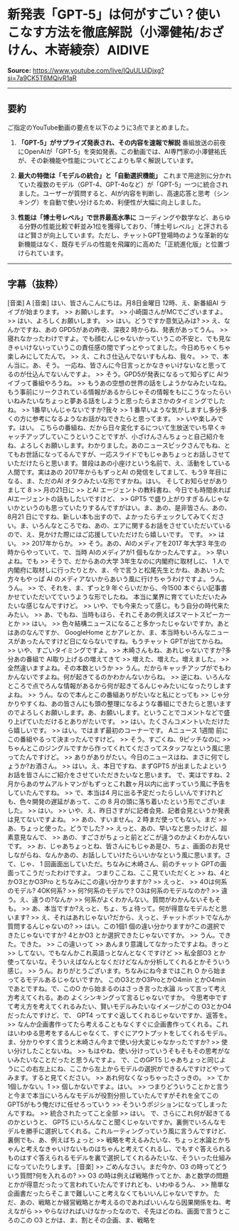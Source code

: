# 新発表「GPT-5」は何がすごい？使いこなす方法を徹底解説（小澤健祐/おざけん、木嵜綾奈）AIDIVE

**Source:** <https://www.youtube.com/live/lQuULUiDjxg?si=7a9CK5T6MQivR1aR>

---

## 要約
ご指定のYouTube動画の要点を以下のように3点でまとめました。

1.  **「GPT-5」がサプライズ発表され、その内容を速報で解説**
    番組放送の前夜にOpenAIが「GPT-5」を突如発表。この動画では、AI専門家の小澤健祐氏が、その新機能や性能についてどこよりも早く解説しています。

2.  **最大の特徴は「モデルの統合」と「自動選択機能」**
    これまで用途別に分かれていた複数のモデル（GPT-4、GPT-4oなど）が「GPT-5」一つに統合されました。ユーザーが質問すると、AIが内容を判断し、高速応答と思考（シンキング）を自動で使い分けるため、利便性が大幅に向上しました。

3.  **性能は「博士号レベル」で世界最高水準に**
    コーディングや数学など、あらゆる分野の性能比較で軒並み1位を獲得しており、「博士号レベル」と評されるほど賢さが向上しています。ただし、チャットGPT登場時のような革新的な新機能はなく、既存モデルの性能を飛躍的に高めた「正統進化版」と位置づけられています。

---

## 字幕（抜粋）
[音楽] A [音楽] はい、皆さんこんにちは。月8日金曜日 12時、え、新番組AI ライブが始まります。 >> お願いします。 >> 小崎園さんがMCでございますよ。 >> はい、よろしくお願いします。 >> はい。どうですか意気込みは? >> え、なんかですね、あの GPD5があの昨夜、深夜2 時からね、発表があってうん。 >> 寝れなかったわけですよ。でも顔むんじゃないかっていうこの不安と、でも見なきゃいけないっていうこの責任感の間でずっとやってました。今日めちゃくちゃ楽しみにしてたんで。 >> え、これさ仕込んでないすもんね、我々。 >> で、本ん当に。あ、そう。 一応ね、皆さんに今日言っとかなきゃいけないなと思ってるのが仕込んでないんですよ。 >> そう。GPD5が発表になるって知らずに AIライブって番組やろうね。 >> もうあの空想の世界の話をしようかなみたいなね。もう事前にリークされている情報があるからじゃその情報をもにこうなったらいいねみたいなちょっと夢ある話をしようと思ったらまさかのタイミングでしたね。 >> 1番早いんじゃないですか?我々 >> 1 番早いような気がしますし多分多くの方に参考になるようなお話がねできたらと思ってます。 >> いや楽しみです。はい。 こちらの番組ね、だから日々変化するについて生放送でいち早くキャッチアップしていこうということですが、小ざけんさんちょっと自己紹介をね、よろしくお願いします。わかりました。あのニュースピックさんでもね、とてもお世話になってるんですが、一応スライドでもじゃあちょっとお話しさせていただけたらと思います。普段はあの小座けという名前で、え、活動をしている人間です。実はあの 2017年からもずっとAI の発信をしてまして、もう9 年目になる、ま、ただのAI オタクみたいな形ですかね。はい。 そしてお知らせがありまして 8 >> 月の21日に >> とAI エージェントの教科書ね、今日でも時間余れば AIエージェントの話もしたいですけど、 >> GPT5 で盛り上がりすぎるんじゃないかというのも思っていたりするんですがはい。ま、あの、是非皆さん、あの、 8月21 日にですね、新しい本も出すので、よかったらチェックしてみてください。ま、いろんなところでね、あの、エアに関するお話をさせていただいているので、え、見かけた際にはご応援していただけたら嬉しいです。 です。 >> はい。 >> 2017年からか。 >> そう。あの、AIのメディアを2017 年大学3 年生の時からやっていて、で、当時 AIのメディアが1 個もなかったんですよ。 >> 早いよね。でも >> そうで、だからあの大学 3年生なのに内閣府に取材しに、 1 人で内閣府に取材しに行ったりとか、ま、今で言うと松尾先生とかね、ああいった方々もやっぱ AI のメディアないからあいう風に行けちゃうわけですよ。うん。うん。 >> で、それを、ま、ずっと9 年ぐらいだから、今1500 本ぐらい記事書かせていただいてていうような形でしたね。 本当に業界に育てていただいたみたいな感じなんですけど。 >> いや、でも今来たって感じ。もう自分の時代来たみたい。 >> あ、でもね、当時もほら、それこそあの例えばスマートスピーカーとか >> はい。 >> 色々結構ニュースになること多かったじゃないですか。あとはあのなんですか、 GoogleHome とかアレとか、ま、本当時もいろんなニュースがあったんですけど日にならないですね。もうチャット GPTが出てからね。 >> いや、すごいタイミングですよ。 >> 木崎さんもね、あれじゃないですか?多分あの番組で AI取り上げるの増えてきて >> 増えた、増えた。増えました。 >> 全然違いますよね。その本数というか >> うん。だからキャッチアップがでもわかんないですよね。何が起きてるのかわかんないからね。 >> 逆にね、いろんなところで点でろんな情報があるから何が起きてるんじゃみたいになったりしますよね。 >> うん。なので本んとこの番組ありがたいなと私にとっても >> じゃ分かりやすくね、あの皆さんにも頭の整理になるような番組にできたらと思いますのでよろしくお願いします。あ、お願いします。ということでコメントなどで盛り上げていただけるとありがたいです。 >> はい。たくさんコメントいただけたら嬉しいです。 >> はい。ではまず最初のコーナーです。 Aニュース 1週間 前にこの番組やるって決まったんですけど。 >> そう。すごくね、9ピッチなのに >> ちゃんとこのジングルですから作ってくれてくださってスタッフなという風に思ってたんですけど。 >> ありがありがたい。今日のニュースはね、まさに何でしょうか?お酒さん。 >> はい。え、本日ですね、まずGPT5 が出ましたよというお話を皆さんにご紹介をさせていただきたいなと思います。 で、実はですね、2 月からあのサムアルトマンがもずっとこれ数ヶ月以内に出すっていう風に予告をしていたんですね。 >> で、本当は4 月に出る予定だったらしいんですけれども、色々開発の遅延があって、この 8 月の頭に落ち着いたという形でございました。 >> はい。 >> いや、え、昨日さすがに記者会見、記者会見というか発表は見てないですよね。 >> あの、すいません。2 時まだ使ってもない。まだ >> あ、ちょっと使った。どうでした? >> えっと、あの、早いなと思ったけど、超素意見なんで、 >> あの、すごさがちょっと前とどこが違うのかよくわかんないです。 >> お、じゃあちょっとね、皆さんにもじゃあ是ひ、ちょ、画面のお見せしながらね、なんかあの、お話ししていけたらいいかなという風に思います。さて、じゃ、 1 回画面出していただ。ちなみに木崎さん、前のチャット GPTの画面ってこうだったわけですよ。 つまりここね、ここ見ていただくと >> ね、4とかO3とかO3Pro とちなみにこの違い分かりますか? >> えっと、 >> 4Oは何系のモデル? 4OK何系? >> 何?何系のモデルで? O3は何系のモデルなのか? >> 違う。え、違うの?なんか >> 何系がよくわかんない。質問がわかんないそもそも。 >> あ、本当ですか?えっと、ちょ、ちょ待って。何が得意なモデルだと思います? >> え、それはあれじゃない?だから、えっと、チャットボットでなんか質問するんじゃないの? >> はい。この1個1 個の違い分かりますか?この選択できたじゃないですか? 4とかO3 とか選択できたじゃないですか。 >> うん。できた。できた。 >> この違いって >> あんまり意識してなかったですよね。きっと >> してない。でもなんかこれ英語っとなんとなくですけど >> 私全部O3 とか使ってないな。そういえばなんとなくだけどなんか分析してくれるとかそういう感じ。 >> うん。おりがとうございます。ちなみにね今まではこれ O から始まってるモデルあるじゃないですか。 このO3とかO3ProとかO4min とかO4minであとですね。で、このO から始まるのはさっき言った水論 ルって言って考え方考えてくれる。あの よくシンキングって言るじゃないですか。 今思考中ですて考え方を考えてくれるみたい、賢いモデルみたいなイメージがこの O3とかO4だったんですけど、で、 GPT4 ってすぐ返してくれるじゃないですか、返答を。 >> なんか企画書作ってたら考えることもなくすぐに企画書作ってくれる。これはいわゆる思考をするんじゃなくて、すぐにアウトプットをしてくれるモデル。ま、分かりやすく言うと木崎さん今まで使い分大変じゃなかったですか? >> 使い分けしたことないね。 >> もはやね、使い分けっていうそもそもその思考がないみたいなことだったと思うんですよ。 で、このGPT5 じゃあちょっと同じようにこの右左上にね、ここから左上からモデルの選択ができるんですけどやってみます。すると見てください。 >> あれ何なくなっちゃったさっきの。 >> てか1個しかない。1 >> 個しかないですよ。はい。 >> つまりどういうことかと言うと今まで本当にいろんなモデルが役割分担していたんですがそれを全てこの GPT5がもう俺だけに任せろっていう >> そういうポジションになってしまったんですね。 >> 統合されたってこと全部 >> はい。 で、さらにこれ何が起きてるのかというと、 GPT5 にいろんなこと聞くじゃないですか。裏側でいろんなモデルを勝手に選択してくれる。これルーティングっていう風に言うんですけど、裏側でも、あ、例えばちょっと >> 戦略を考えるみたいな、ちょっと水論とかちゃんと考えなきゃいけないものはちゃんと考えてくれるし、でもすぐ答えられるものはすぐ答えられるモデルを裏で選択してくれるみたいな、そういった仕組みになっていたりします。 [音楽] >> ごめんなさい。まだ今か、O3 の時ってどういう質問?何を入れるの? >> O3 の時は例えば戦略作ってとか、あと数学の問題とかが得意だったって言われていたんですけれども、いわゆるうん、 >> 簡単な企画書だったらそこまで難しいこと考えなくてもいいんじゃないですか。 ただ、あの、戦略とか経営戦略とか考えるのであればいいんなら因果関係をね、考えながら >> やらなければいけなかったなので、そ先ほどのね、画面で言うところのこの O3 とかは、ま、割とその企画、ま、戦略を